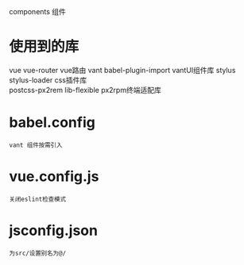 components    组件


# 使用到的库
vue 
vue-router    vue路由
vant    babel-plugin-import      vantUI组件库
stylus   stylus-loader     css插件库  
postcss-px2rem     lib-flexible      px2rpm终端适配库


# babel.config
    vant 组件按需引入

# vue.config.js
    关闭eslint检查模式

# jsconfig.json
    为src/设置别名为@/
